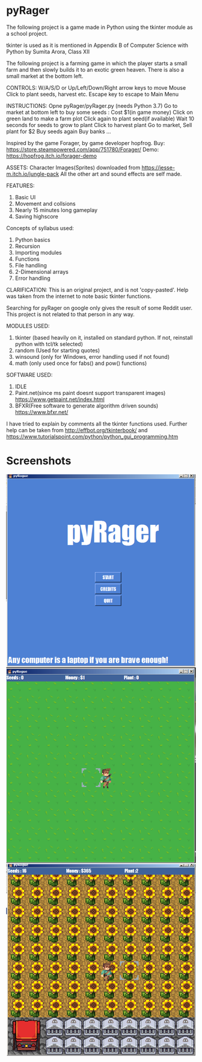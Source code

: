 # pyRager
The following project is a game made in Python using the tkinter module as a school project.

tkinter is used as it is mentioned in Appendix B of Computer Science with Python
by Sumita Arora, Class XII

The following project is a farming game in which the player starts a small farm and then
slowly builds it to an exotic green heaven.
There is also a small market at the bottom left.

CONTROLS:
W/A/S/D or Up/Left/Down/Right arrow keys to move
Mouse Click to plant seeds, harvest etc.
Escape key to escape to Main Menu

INSTRUCTIONS:
Opne pyRager/pyRager.py (needs Python 3.7)
Go to market at bottom left to buy some seeds : Cost $1(in game money)
Click on green land to make a farm plot
Click again to plant seed(if available)
Wait 10 seconds for seeds to grow to plant
Click to harvest plant
Go to market, Sell plant for $2
Buy seeds again
Buy banks
...

Inspired by the game Forager, by game developer hopfrog.
Buy: https://store.steampowered.com/app/751780/Forager/
Demo: https://hopfrog.itch.io/forager-demo

ASSETS:
Character Images(Sprites) downloaded from https://jesse-m.itch.io/jungle-pack
All the other art and sound effects are self made.

FEATURES:
1. Basic UI
2. Movement and collsions
3. Nearly 15 minutes long gameplay
4. Saving highscore

Concepts of syllabus used:
1. Python basics
2. Recursion
3. Importing modules
4. Functions
5. File handling
6. 2-Dimensional arrays
7. Error handling

CLARIFICATION:
This is an original project, and is not 'copy-pasted'. Help was taken from the internet to note basic tkinter
functions.

Searching for pyRager on google only gives the result of some Reddit user. This project is not related to that
person in any way.

MODULES USED:
1. tkinter (based heavily on it, installed on standard python. If not, reinstall python with tcl/tk selected)
2. random (Used for starting quotes)
3. winsound (only for Windows, error handling used if not found)
4. math (only used once for fabs() and pow() functions)

SOFTWARE USED:
1. IDLE
2. Paint.net(since ms paint doesnt support transparent images)  https://www.getpaint.net/index.html
3. BFXR(Free software to generate algorithm driven sounds)  https://www.bfxr.net/

I have tried to explain by comments all the tkinter functions used.
Further help can be taken from http://effbot.org/tkinterbook/ and
https://www.tutorialspoint.com/python/python_gui_programming.htm

# Screenshots
![Start Screen](readmeImages/pyrager0.png)
![Game at beginning](readmeImages/pyrager1.png)
![Gam at end](readmeImages/pyrager2.png)

